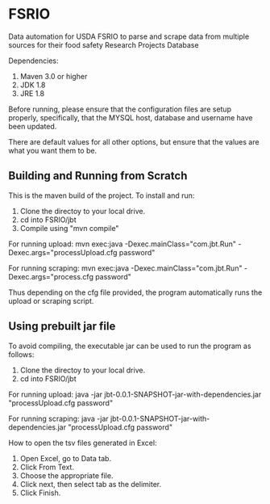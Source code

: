 # FSRIO
Data automation for USDA FSRIO to parse and scrape data from multiple sources for their food safety Research Projects Database

Dependencies:  
1. Maven 3.0 or higher  
2. JDK 1.8  
3. JRE 1.8  

Before running, please ensure that the configuration files are setup properly, specifically, that the MYSQL host, database and username have been updated.  

There are default values for all other options, but ensure that the values are what you want them to be.  

## Building and Running from Scratch

This is the maven build of the project. To install and run:

1. Clone the directoy to your  local drive.
2. cd into FSRIO/jbt
3. Compile using "mvn compile"



For running upload:
	mvn exec:java -Dexec.mainClass="com.jbt.Run" -Dexec.args="processUpload.cfg password"

For running scraping: 
 	mvn exec:java -Dexec.mainClass="com.jbt.Run" -Dexec.args="process.cfg password"

Thus depending on the cfg file provided, the program automatically runs the upload or scraping script.


## Using prebuilt jar file

To avoid compiling, the executable jar can be used to run the program as follows:
1. Clone the directoy to your  local drive.
2. cd into FSRIO/jbt


For running upload:
	java -jar jbt-0.0.1-SNAPSHOT-jar-with-dependencies.jar "processUpload.cfg password"

For running scraping: 
 	java -jar jbt-0.0.1-SNAPSHOT-jar-with-dependencies.jar "processUpload.cfg password"

How to open the tsv files generated in Excel:
1. Open Excel, go to Data tab.  
2. Click From Text.  
3. Choose the appropriate file.  
4. Click next, then select tab as the delimiter.
5. Click Finish.
